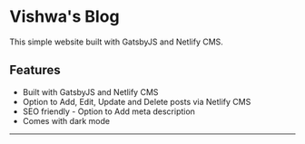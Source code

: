 # Vishwa's Blog

This simple website built with GatsbyJS and Netlify CMS.

## Features

- Built with GatsbyJS and Netlify CMS
- Option to Add, Edit, Update and Delete posts via Netlify CMS
- SEO friendly - Option to Add meta description
- Comes with dark mode

---
